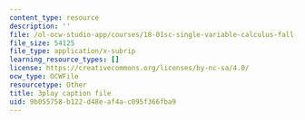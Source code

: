 ```yaml
---
content_type: resource
description: ''
file: /ol-ocw-studio-app/courses/18-01sc-single-variable-calculus-fall-2010/9b055758b122d48eaf4ac095f366fba9_PNTnmH6jsRI.srt
file_size: 54125
file_type: application/x-subrip
learning_resource_types: []
license: https://creativecommons.org/licenses/by-nc-sa/4.0/
ocw_type: OCWFile
resourcetype: Other
title: 3play caption file
uid: 9b055758-b122-d48e-af4a-c095f366fba9
---
```

